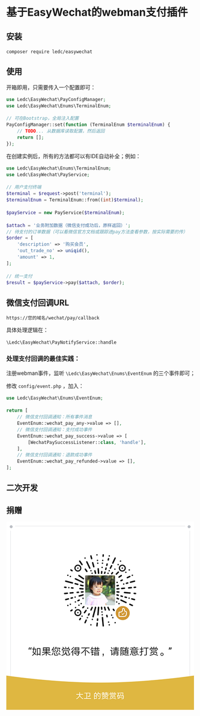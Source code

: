 # 基于EasyWechat的webman支付插件

## 安装
`composer require ledc/easywechat`

## 使用

开箱即用，只需要传入一个配置即可：

```php
use Ledc\EasyWechat\PayConfigManager;
use Ledc\EasyWechat\Enums\TerminalEnum;

// 可在Bootstrap，全局注入配置
PayConfigManager::set(function (TerminalEnum $terminalEnum) {
    // TODO... 从数据库读取配置，然后返回
    return [];
});
```

在创建实例后，所有的方法都可以有IDE自动补全；例如：

```php
use Ledc\EasyWechat\Enums\TerminalEnum;
use Ledc\EasyWechat\PayService;

// 用户支付终端
$terminal = $request->post('terminal');
$terminalEnum = TerminalEnum::from((int)$terminal);

$payService = new PayService($terminalEnum);

$attach = '业务附加数据（微信支付成功后，原样返回）';
// 待支付的订单数据（可以看微信官方文档或跟踪进pay方法查看参数，按实际需要的传）
$order = [
    'description' => '购买会员',
    'out_trade_no' => uniqid(),
    'amount' => 1,
];

// 统一支付
$result = $payService->pay($attach, $order);
```

## 微信支付回调URL

`https://您的域名/wechat/pay/callback`

具体处理逻辑在：

`\Ledc\EasyWechat\PayNotifyService::handle`

### 处理支付回调的最佳实践：

注册webman事件，监听 `\Ledc\EasyWechat\Enums\EventEnum` 的三个事件即可；

修改 `config/event.php` ，加入：

```php
use Ledc\EasyWechat\Enums\EventEnum;

return [
    // 微信支付回调通知：所有事件消息
    EventEnum::wechat_pay_any->value => [],
    // 微信支付回调通知：支付成功事件
    EventEnum::wechat_pay_success->value => [
        [WechatPaySuccessListener::class, 'handle'],
    ],
    // 微信支付回调通知：退款成功事件
    EventEnum::wechat_pay_refunded->value => [],
];
```


## 二次开发


## 捐赠

![reward](reward.png)

